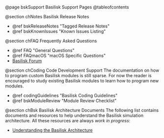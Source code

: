 


@page bskSupport Basilisk Support Pages
@tableofcontents




@section chNotes Basilisk Release Notes
- @ref bskReleaseNotes      "Tagged Release Notes"
- @ref bskKnownIssues       "Known Issues Listing"


@section chFAQ  Frequently Asked Questions
- @ref FAQ                  "General Questions"
- @ref FAQmacOS             "macOS Specific Questions"
- [Basilisk Forum](https://hanspeterschaub.info/bskGoogleForum.html)


@section chCoding Code Development Support
The documentation on how to program custom Basilisk modules is still sparse.  For now the reader is encouraged to study existing Basilisk modules to learn how to program new modules.
- @ref codingGuidelines     "Basilisk Coding Guidelines"
- @ref bskModuleReview      "Module Review Checklist"

@section chBsk Basilisk Architecture Documents
The following list contains documents and resources to help understand the Basilisk simulation architecture.  All these resources are always *work in progress*:
- [Understanding the Basilisk Architecture](UnderstandingBskArchitecture.pptx)